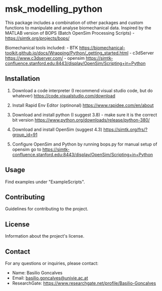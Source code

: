# msk_modelling_python 

This package includes a combination of other packages and custom functions to manipulate and analyse biomechanical data.
Inspired by the MATLAB version of BOPS (Batch OpenSim Processing Scripts) - https://simtk.org/projects/bops/

Biomechanical tools included:
    - BTK               https://biomechanical-toolkit.github.io/docs/Wrapping/Python/_getting_started.html
    - c3dServer         https://www.c3dserver.com/ 
    - opensim           https://simtk-confluence.stanford.edu:8443/display/OpenSim/Scripting+in+Python 

## Installation

1. Download a code interpreter (I recommend visual studio code, but do whatever)
https://code.visualstudio.com/download
	
2. Install Rapid Env Editor (optinonal)
https://www.rapidee.com/en/about
	
3. Download and install python (I suggest 3.8) - make sure it is the correct bit version
https://www.python.org/downloads/release/python-380/
	
4. Download and install OpenSim (suggest 4.3)
https://simtk.org/frs/?group_id=91
	
5. Configure OpenSim and Python by running bops.py
    for manual setup of opensim go to https://simtk-confluence.stanford.edu:8443/display/OpenSim/Scripting+in+Python

## Usage

Find examples under "ExampleScripts".

## Contributing

Guidelines for contributing to the project.

## License

Information about the project's license.

## Contact

For any questions or inquiries, please contact:

- Name: Basilio Goncalves
- Email: basilio.goncalves@univie.ac.at
- ResearchGate: https://www.researchgate.net/profile/Basilio-Goncalves

